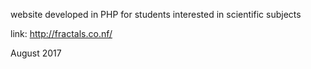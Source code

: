 website developed in PHP for students interested in scientific subjects

link: http://fractals.co.nf/

August 2017
